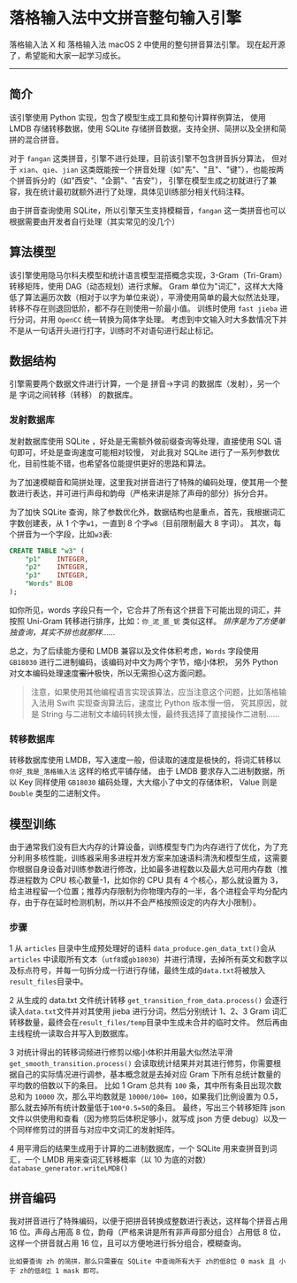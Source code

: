 # 落格输入法中文拼音整句输入引擎

落格输入法 X 和 落格输入法 macOS 2 中使用的整句拼音算法引擎。
现在起开源了，希望能和大家一起学习成长。

---

## 简介

该引擎使用 Python 实现，包含了模型生成工具和整句计算样例算法，
使用 LMDB 存储转移数据，使用 SQLite 存储拼音数据，支持全拼、简拼以及全拼和简拼的混合拼音。

对于 `fangan` 这类拼音，引擎不进行处理，目前该引擎不包含拼音拆分算法，
但对于 `xian`、`qie`、`jian` 这类既能按一个拼音处理（如"先"、"且"、"键"），也能按两个拼音拆分的（如"西安"、"企鹅"、"吉安"），
引擎在模型生成之初就进行了兼容，我在统计最初就额外进行了处理，具体见训练部分相关代码注释。

由于拼音查询使用 SQLite，所以引擎天生支持模糊音，`fangan` 这一类拼音也可以根据需要由开发者自行处理（其实常见的没几个）

## 算法模型

该引擎使用隐马尔科夫模型和统计语言模型混搭概念实现，3-Gram（Tri-Gram）转移矩阵，使用 DAG（动态规划）进行求解。
Gram 单位为"词汇"，这样大大降低了算法遍历次数（相对于以字为单位来说），平滑使用简单的最大似然法处理，转移不存在则退回低阶，都不存在则使用一阶最小值。
训练时使用 `fast jieba` 进行分词，并用 `OpenCC` 统一转换为简体字处理。
考虑到中文输入时大多数情况下并不是从一句话开头进行打字，训练时不对语句进行起止标记。

## 数据结构

引擎需要两个数据文件进行计算，一个是 拼音->字词 的数据库（发射），另一个是 字词之间转移（转移） 的数据库。

### 发射数据库

发射数据库使用 SQLite ，好处是无需额外做前缀查询等处理，直接使用 SQL 语句即可，坏处是查询速度可能相对较慢，
对此我对 SQLite 进行了一系列参数优化，目前性能不错，也希望各位能提供更好的思路和算法。

为了加速模糊音和简拼处理，这里我对拼音进行了特殊的编码处理，使其用一个整数进行表达，并可进行声母和韵母（严格来讲是除了声母的部分）拆分合并。

为了加快 SQLite 查询，除了参数优化外，数据结构也是重点，首先，我根据词汇字数创建表，从 1 个字`w1`，一直到 8 个字`w8`（目前限制最大 8 字词）。
其次，每个拼音为一个字段，比如`w3`表:
```sql
CREATE TABLE "w3" (
	"p1"	INTEGER,
	"p2"	INTEGER,
	"p3"	INTEGER,
	"Words"	BLOB
);
```
如你所见，words 字段只有一个，它合并了所有这个拼音下可能出现的词汇，并按照 Uni-Gram 转移进行排序，比如：`你_泥_匿_铌` 类似这样。
_排序是为了方便单独查询，其实不排也就那样……_

总之，为了后续能方便和 LMDB 兼容以及文件体积考虑，`Words` 字段使用 `GB18030` 进行二进制编码，该编码对中文为两个字节，缩小体积，
另外 Python 对文本编码处理速度~~蜜汁~~极快，所以无需担心这方面问题。

>注意，如果使用其他编程语言实现该算法，应当注意这个问题，比如落格输入法用 Swift 实现查询算法后，速度比 Python 版本慢一倍，
>究其原因，就是 String 与二进制文本编码转换太慢，最终我选择了直接操作二进制……

### 转移数据库

转移数据库使用 LMDB，写入速度一般，但读取的速度是极快的，将词汇转移以 `你好_我是_落格输入法` 这样的格式平铺存储，
由于 LMDB 要求存入二进制数据，所以 Key 同样使用 `GB18030` 编码处理，大大缩小了中文的存储体积， Value 则是 `Double` 类型的二进制文件。

## 模型训练

由于通常我们没有巨大内存的计算设备，训练模型专门为内存进行了优化，为了充分利用多核性能，训练器采用多进程并发方案来加速语料清洗和模型生成，这需要你根据自身设备对训练参数进行修改，比如最多进程数以及最大总可用内存数（推荐进程数为 CPU 核心数量-1，比如你的 CPU 具有 4 个核心，那么就设置为 3，给主进程留一个位置；推荐内存限制为你物理内存的一半，各个进程会平均分配内存，由于存在延时检测机制，所以并不会严格按照设定的内存大小限制）。

### 步骤
1 从 `articles` 目录中生成预处理好的语料
`data_produce.gen_data_txt()`会从 `articles` 中读取所有文本（`utf8`或`gb18030`）并进行清理，去掉所有英文和数字以及标点符号，并每一句拆分成一行进行存储，最终生成的`data.txt`将被放入`result_files`目录中。


2 从生成的 data.txt 文件统计转移
`get_transition_from_data.process()` 会逐行读入`data.txt`文件并对其使用 jieba 进行分词，然后分别统计 1、2、3 Gram 词汇转移数量，最终会在`result_files/temp`目录中生成未合并的临时文件。
然后再由主线程统一读取合并写入到数据库。


3 对统计得出的转移词频进行修剪以缩小体积并用最大似然法平滑
`get_smooth_transition.process()` 会读取统计结果并对其进行修剪，你需要根据自己的实际情况进行调参，基本概念就是去掉对应 Gram 下所有总统计数量的平均数的倍数以下的条目。
	比如 1 Gram 总共有 `100` 条，其中所有条目出现次数总和为 `10000` 次，那么平均数就是 `10000/100= 100`，如果我们比例设置为 0.5，那么就去掉所有统计数量低于`100*0.5=50`的条目。
最终，写出三个转移矩阵 json 文件以供使用和查看（因为修剪后体积足够小，就写成 json 方便 debug）以及一个同样修剪过的拼音与对应中文词汇的发射矩阵。


4 用平滑后的结果生成用于计算的二进制数据库，一个 SQLite 用来查拼音到词汇，一个 LMDB 用来查词汇转移概率（以 10 为底的对数）
`database_generator.writeLMDB()`

## 拼音编码

我对拼音进行了特殊编码，以便于把拼音转换成整数进行表达，这样每个拼音占用 16 位。声母占用高 8 位，韵母（严格来讲是所有非声母部分组合）占用低 8 位，这样一个拼音就占用 16 位，且可以方便地进行拆分组合，模糊查询。

	比如要查询 zh 的简拼，那么只需要在 SQLite 中查询所有大于 zh的低8位 0 mask 且 小于 zh的低8位 1 mask 即可。